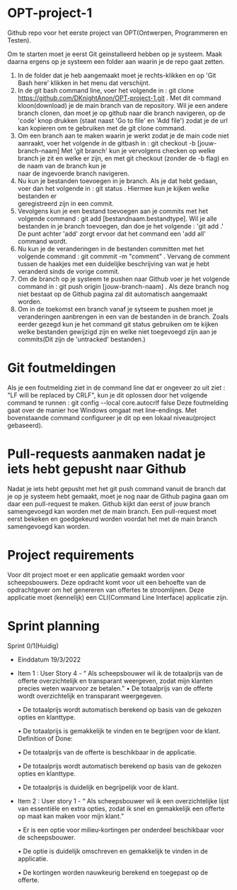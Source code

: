 # OPT-project-1
Github repo voor het eerste project van OPT(Ontwerpen, Programmeren en Testen).

Om te starten moet je eerst Git geinstalleerd hebben op je systeem. Maak daarna ergens op je systeem een folder aan waarin je de repo gaat zetten.
  1. In de folder dat je heb aangemaakt moet je rechts-klikken en op 'Git Bash here' klikken in het menu dat verschijnt.
  2. In de git bash command line, voer het volgende in : git clone https://github.com/DKnightAnon/OPT-project-1.git . Met dit command kloon(download) je de main branch van de repository. Wil je een andere branch clonen, dan moet je op github naar die branch navigeren, op de 'code' knop drukken (staat naast 'Go to file' en 'Add file') zodat je de url kan kopieren om te gebruiken met de git clone command.
  3. Om een branch aan te maken waarin je werkt zodat je de main code niet aanraakt, voer het volgende in de gitbash in : git checkout -b [jouw-branch-naam]
          Met 'git branch' kun je vervolgens checken op welke branch je zit en welke er zijn, en met git checkout (zonder de -b flag) en de naam van de branch kun je     
          naar de ingevoerde branch navigeren.
  4. Nu kun je bestanden toevoegen in je branch. Als je dat hebt gedaan, voer dan het volgende in : git status . Hiermee kun je kijken welke bestanden er  
     geregistreerd zijn in een commit.
  5. Vevolgens kun je een bestand toevoegen aan je commits met het volgende command : git add [bestandnaam.bestandtype]. Wil je alle bestanden in je branch toevoegen, 
     dan doe je het volgende : 'git add .' De punt achter 'add' zorgt ervoor dat het command een 'add all' command wordt.
  6. Nu kun je de veranderingen in de bestanden committen met het volgende command : git commmit -m "comment" . Vervang de comment tussen de haakjes met een duidelijke 
     beschrijving van wat je hebt veranderd sinds de vorige commit.
  7. Om de branch op je systeem te pushen naar Github voer je het volgende command in : git push origin [jouw-branch-naam] . Als deze branch nog niet bestaat op de 
     Github pagina zal dit automatisch aangemaakt worden. 
  8. Om in de toekomst een branch vanaf je sytseem te pushen moet je veranderingen aanbrengen in een van de bestanden in de branch. Zoals eerder gezegd kun je het command git status gebruiken om te kijken welke bestanden gewijzigd zijn en welke niet toegevoegd zijn aan je commits(Dit zijn de 'untracked' bestanden.)
  
# Git foutmeldingen

Als je een foutmelding ziet in de command line dat er ongeveer zo uit ziet : "LF will be replaced by CRLF", kun je dit oplossen door het volgende command te runnen : git config --local core.autocrlf false
Deze foutmelding gaat over de manier hoe Windows omgaat met line-endings. Met bovenstaande command configureer je dit op een lokaal niveau(project gebaseerd). 
  
# Pull-requests aanmaken nadat je iets hebt gepusht naar Github

Nadat je iets hebt gepusht met het git push command vanuit de branch dat je op je systeem hebt gemaakt, moet je nog naar de Github pagina gaan om daar een pull-request te maken. Github kijkt dan eerst of jouw branch samengevoegd kan worden met de main branch. Een pull-request moet eerst bekeken en goedgekeurd worden voordat het met de main branch samengevoegd kan worden. 

# Project requirements

Voor dit project moet er een applicatie gemaakt worden voor scheepsbouwers. Deze opdracht komt voor uit een behoefte van de opdrachtgever om het genereren van offertes te stroomlijnen. Deze applicatie moet (kennelijk) een CLI(Command Line Interface) applicatie zijn.

# Sprint planning

Sprint 0/1(Huidig)
  - Einddatum 19/3/2022
  - Item 1 : User Story 4 - “ Als scheepsbouwer wil ik de totaalprijs van de offerte overzichtelijk en transparant weergeven, zodat mijn klanten precies weten waarvoor ze betalen.” 
    • De totaalprijs van de offerte wordt overzichtelijk en transparant weergegeven.
    
    • De totaalprijs wordt automatisch berekend op basis van de gekozen opties en klanttype.
    
    • De totaalprijs is gemakkelijk te vinden en te begrijpen voor de klant. Definition of Done:
    
    • De totaalprijs van de offerte is beschikbaar in de applicatie.
    
    • De totaalprijs wordt automatisch berekend op basis van de gekozen opties en klanttype.
    
    • De totaalprijs is duidelijk en begrijpelijk voor de klant.
    
  - Item 2 : User story 1 - “ Als scheepsbouwer wil ik een overzichtelijke lijst van essentiële en extra opties, zodat ik snel en gemakkelijk een offerte op maat kan maken voor mijn klant.” 
  
    • Er is een optie voor milieu-kortingen per onderdeel beschikbaar voor de scheepsbouwer.
    
    • De optie is duidelijk omschreven en gemakkelijk te vinden in de applicatie.
    
    • De kortingen worden nauwkeurig berekend en toegepast op de offerte. 
    
